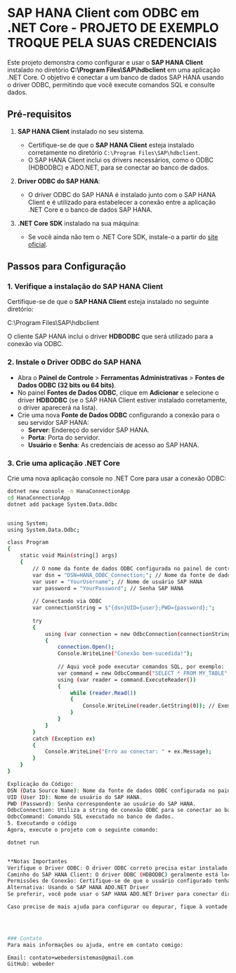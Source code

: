 # SAP HANA Client com ODBC em .NET Core - PROJETO DE EXEMPLO TROQUE PELA SUAS CREDENCIAIS 

Este projeto demonstra como configurar e usar o **SAP HANA Client** instalado no diretório **C:\Program Files\SAP\hdbclient** em uma aplicação .NET Core. O objetivo é conectar a um banco de dados SAP HANA usando o driver ODBC, permitindo que você execute comandos SQL e consulte dados.

## Pré-requisitos

1. **SAP HANA Client** instalado no seu sistema.
   - Certifique-se de que o **SAP HANA Client** esteja instalado corretamente no diretório `C:\Program Files\SAP\hdbclient`.
   - O SAP HANA Client inclui os drivers necessários, como o ODBC (HDBODBC) e ADO.NET, para se conectar ao banco de dados.

2. **Driver ODBC do SAP HANA**:
   - O driver ODBC do SAP HANA é instalado junto com o SAP HANA Client e é utilizado para estabelecer a conexão entre a aplicação .NET Core e o banco de dados SAP HANA.

3. **.NET Core SDK** instalado na sua máquina:
   - Se você ainda não tem o .NET Core SDK, instale-o a partir do [site oficial](https://dotnet.microsoft.com/download).

## Passos para Configuração

### 1. Verifique a instalação do SAP HANA Client

Certifique-se de que o **SAP HANA Client** esteja instalado no seguinte diretório:

C:\Program Files\SAP\hdbclient

O cliente SAP HANA inclui o driver **HDBODBC** que será utilizado para a conexão via ODBC.

### 2. Instale o Driver ODBC do SAP HANA

- Abra o **Painel de Controle** > **Ferramentas Administrativas** > **Fontes de Dados ODBC (32 bits ou 64 bits)**.
- No painel **Fontes de Dados ODBC**, clique em **Adicionar** e selecione o driver **HDBODBC** (se o SAP HANA Client estiver instalado corretamente, o driver aparecerá na lista).
- Crie uma nova **Fonte de Dados ODBC** configurando a conexão para o seu servidor SAP HANA:
  - **Server**: Endereço do servidor SAP HANA.
  - **Porta**: Porta do servidor.
  - **Usuário** e **Senha**: As credenciais de acesso ao SAP HANA.

### 3. Crie uma aplicação .NET Core

Crie uma nova aplicação console no .NET Core para usar a conexão ODBC:

```bash
dotnet new console -n HanaConnectionApp
cd HanaConnectionApp
dotnet add package System.Data.Odbc


using System;
using System.Data.Odbc;

class Program
{
    static void Main(string[] args)
    {
        // O nome da fonte de dados ODBC configurada no painel de controle
        var dsn = "DSN=HANA_ODBC_Connection;"; // Nome da fonte de dados ODBC
        var user = "YourUsername"; // Nome de usuário SAP HANA
        var password = "YourPassword"; // Senha SAP HANA
        
        // Conectando via ODBC
        var connectionString = $"{dsn}UID={user};PWD={password};";
        
        try
        {
            using (var connection = new OdbcConnection(connectionString))
            {
                connection.Open();
                Console.WriteLine("Conexão bem-sucedida!");
                
                // Aqui você pode executar comandos SQL, por exemplo:
                var command = new OdbcCommand("SELECT * FROM MY_TABLE", connection);
                using (var reader = command.ExecuteReader())
                {
                    while (reader.Read())
                    {
                        Console.WriteLine(reader.GetString(0)); // Exemplo de leitura de coluna
                    }
                }
            }
        }
        catch (Exception ex)
        {
            Console.WriteLine("Erro ao conectar: " + ex.Message);
        }
    }
}

Explicação do Código:
DSN (Data Source Name): Nome da fonte de dados ODBC configurada no painel de controle.
UID (User ID): Nome de usuário do SAP HANA.
PWD (Password): Senha correspondente ao usuário do SAP HANA.
OdbcConnection: Utiliza a string de conexão ODBC para se conectar ao banco de dados.
OdbcCommand: Comando SQL executado no banco de dados.
5. Executando o código
Agora, execute o projeto com o seguinte comando:

dotnet run


**Notas Importantes
Verifique o Driver ODBC: O driver ODBC correto precisa estar instalado no computador. O HDBODBC é o driver que acompanha o SAP HANA Client.
Caminho do SAP HANA Client: O driver ODBC (HDBODBC) geralmente está localizado em C:\Program Files\SAP\hdbclient\lib.
Permissões de Conexão: Certifique-se de que o usuário configurado tenha permissões adequadas para acessar o banco de dados SAP HANA.
Alternativa: Usando o SAP HANA ADO.NET Driver
Se preferir, você pode usar o SAP HANA ADO.NET Driver para conectar diretamente ao banco de dados sem passar pelo ODBC. No entanto, isso requer o pacote adequado para o .NET Core, que pode ser mais difícil de configurar dependendo da versão do SAP HANA Client.

Caso precise de mais ajuda para configurar ou depurar, fique à vontade para entrar em contato!



 
### Contato
Para mais informações ou ajuda, entre em contato comigo:

Email: contato+webedersistemas@gmail.com
GitHub: webeder
